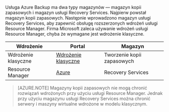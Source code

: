 Usługa Azure Backup ma dwa typy magazynów — magazyn kopii zapasowych i magazyn usługi Recovery Services. Najpierw powstał magazyn kopii zapasowych. Następnie wprowadzono magazyn usługi Recovery Services, aby zapewnić obsługę rozszerzonych wdrożeń usługi Resource Manager. Firma Microsoft zaleca używanie wdrożeń usługi Resource Manager, chyba że wymagane jest wdrożenie klasyczne.

| **Wdrożenie** | **Portal** | **Magazyn** |
|-----------|------|-----|
|Wdrożenie klasyczne|[Wdrożenie klasyczne](https://manage.windowsazure.com)|Tworzenie kopii zapasowych|
|Resource Manager|[Azure](https://portal.azure.com)|Recovery Services|

> [AZURE.NOTE] Magazyny kopii zapasowych nie mogą chronić rozwiązań wdrożonych przy użyciu usługi Resource Manager. Jednak przy użyciu magazynu usługi Recovery Services można chronić serwery i maszyny wirtualne wdrożone w modelu klasycznym.  


<!--HONumber=Sep16_HO3-->


